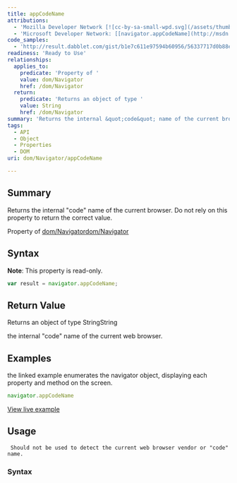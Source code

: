 ```yaml
---
title: appCodeName
attributions:
  - 'Mozilla Developer Network [![cc-by-sa-small-wpd.svg](/assets/thumb/8/8c/cc-by-sa-small-wpd.svg/120px-cc-by-sa-small-wpd.svg.png)](http://creativecommons.org/licenses/by-sa/3.0/us/): [[navigator.appCodeName](https://developer.mozilla.org/en-US/docs/Web/API/NavigatorID.appCodeName) Article]'
  - 'Microsoft Developer Network: [[navigator.appCodeName](http://msdn.microsoft.com/en-us/library/ie/ms533077(v=vs.85).aspx) Article]'
code_samples:
  - 'http://result.dabblet.com/gist/b1e7c611e97594b60956/56337717d0b88e99b8944707d60bb7072b359788'
readiness: 'Ready to Use'
relationships:
  applies_to:
    predicate: 'Property of '
    value: dom/Navigator
    href: /dom/Navigator
  return:
    predicate: 'Returns an object of type '
    value: String
    href: /dom/Navigator
summary: 'Returns the internal &quot;code&quot; name of the current browser. Do not rely on this property to return the correct value.'
tags:
  - API
  - Object
  - Properties
  - DOM
uri: dom/Navigator/appCodeName

---
```

## <span>Summary</span>

Returns the internal &quot;code&quot; name of the current browser. Do not rely on this property to return the correct value.

Property of [dom/Navigator](/dom/Navigator)[dom/Navigator](/dom/Navigator)

## <span>Syntax</span>

**Note**: This property is read-only.

``` js
var result = navigator.appCodeName;
```

## <span>Return Value</span>

Returns an object of type StringString

the internal "code" name of the current web browser.

## <span>Examples</span>

the linked example enumerates the navigator object, displaying each property and method on the screen.

``` js
navigator.appCodeName
```

[View live example](http://result.dabblet.com/gist/b1e7c611e97594b60956/56337717d0b88e99b8944707d60bb7072b359788)

## <span>Usage</span>

     Should not be used to detect the current web browser vendor or "code" name.

### <span>Syntax</span>